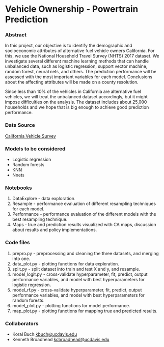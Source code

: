 # Vehicle Ownership - Powertrain Prediction

### Abstract
In this project, our objective is to identify the demographic and socioeconomic attributes of alternative fuel vehicle owners California. For this, we use the National Household Travel Survey (NHTS) 2017 dataset. We investigate several different machine learning methods that can handle unbalanced data, such as logistic regression, support vector machine, random forest, neural nets, and others. The prediction performance will be assessed with the most important variables for each model. Conclusions about the affecting attributes will be made on a county resolution.

Since less than 10% of the vehicles in California are alternative fuel vehicles, we will treat the unbalanced dataset accordingly, but it might impose difficulties on the analysis. The dataset includes about 25,000 households and we hope that is big enough to achieve good prediction performance.

### Data Source
[California Vehicle Survey](https://www.energy.ca.gov/data-reports/surveys/california-vehicle-survey)

### Models to be considered
* Logistic regression
* Random forests
* KNN
* Nnets

### Notebooks
1. DataExplore - data exploration.
2. Resample - performance evaluation of different resampling techniques for each model.
3. Performance - performance evaluation of the different models with the best resampling technique.
4. Maps - true and prediction results visualized with CA maps, discussion about results and policy implementations.

### Code files
1. prepro.py - preprocessing and cleaning the three datasets, and merging into one.
2. data_plot.py - plotting functions for data exploration.
3. split.py - split dataset into train and test X and y, and resample.
4. model_logit.py - cross-validate hyperparameter, fit, predict, output performance variables, and model with best hyperparameters for logistic regression.
5. model_rf.py - cross-validate hyperparameter, fit, predict, output performance variables, and model with best hyperparameters for random forests.
6. model_plot.py - plotting functions for model performance.
7. map_plot.py - plotting functions for mapping true and predicted results.

### Collaborators
* Koral Buch kbuch@ucdavis.edu
* Kenneth Broadhead kcbroadhead@ucdavis.edu
